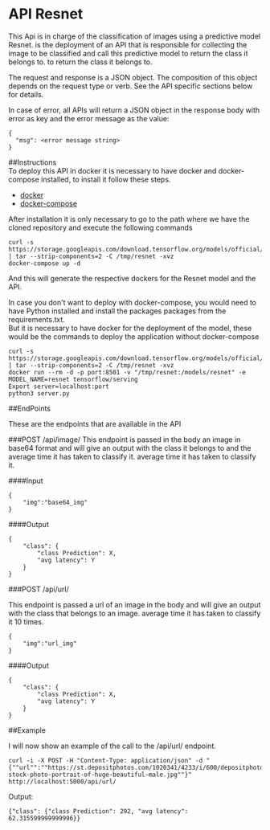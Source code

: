 # API Resnet
This Api is in charge of the classification of images using a predictive model Resnet.
is the deployment of an API that is responsible for collecting the image to be classified and call this predictive model to return the class it belongs to.
to return the class it belongs to.

The request and response is a JSON object. The composition of this object depends on the request type or verb. See the API specific sections below for details.

In case of error, all APIs will return a JSON object in the response body with error as key and the error message as the value:

```
{
  "msg": <error message string>
}
```

##Instructions  
To deploy this API in docker it is necessary to have docker and docker-compose installed, to install it follow these steps.
 - [docker](https://docs.docker.com/get-docker/)
 - [docker-compose](https://docs.docker.com/compose/install/)

After installation it is only necessary to go to the path where we have the cloned repository and execute the following commands
```
curl -s https://storage.googleapis.com/download.tensorflow.org/models/official/20181001_resnet/savedmodels/resnet_v2_fp32_savedmodel_NHWC_jpg.tar.gz | tar --strip-components=2 -C /tmp/resnet -xvz
docker-compose up -d
```

And this will generate the respective dockers for the Resnet model and the API.

In case you don't want to deploy with docker-compose, you would need to have Python installed and install the packages 
packages from the requirements.txt.  
But it is necessary to have docker for the deployment of the model, these would be the commands to deploy the application without
docker-compose

```
curl -s https://storage.googleapis.com/download.tensorflow.org/models/official/20181001_resnet/savedmodels/resnet_v2_fp32_savedmodel_NHWC_jpg.tar.gz | tar --strip-components=2 -C /tmp/resnet -xvz
docker run --rm -d -p port:8501 -v "/tmp/resnet:/models/resnet" -e MODEL_NAME=resnet tensorflow/serving
Export server=localhost:port
python3 server.py
```



##EndPoints

These are the endpoints that are available in the API 

###POST /api/image/
This endpoint is passed in the body an image in base64 format and will give an output with the class it belongs to and the average time it has taken to classify it. 
average time it has taken to classify it.

####Input
```
{
    "img":"base64_img"
}
```

####Output
```
{
    "class": {
        "class Prediction": X,
        "avg latency": Y
    }
}
```


###POST /api/url/

This endpoint is passed a url of an image in the body and will give an output with the class that belongs to an image. 
average time it has taken to classify it 10 times.

```
{
    "img":"url_img"
}
```

####Output
```
{
    "class": {
        "class Prediction": X,
        "avg latency": Y
    }
}
```


##Example

I will now show an example of the call to the /api/url/ endpoint.

```
curl -i -X POST -H "Content-Type: application/json" -d "{""url"":""https://st.depositphotos.com/1020341/4233/i/600/depositphotos_42333899-stock-photo-portrait-of-huge-beautiful-male.jpg""}" http://localhost:5000/api/url/
```

Output:
```
{"class": {"class Prediction": 292, "avg latency": 62.315599999999996}}
```
